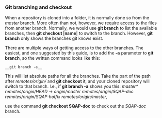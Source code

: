 ### Git branching and checkout

When a repository is cloned into a folder, it is normally done so from the _master_ branch. More often than not, however, we require access to the files from another branch. Normally, we would use __git branch__ to list the available branches, then __git checkout |name|__ to switch to the branch. However, __git branch__ only shows the branches git knows exist.

There are multiple ways of getting access to the other branches. The easiest, and one suggested by this guide, is to add the __-a__ parameter to __git branch__, so the written command looks like this:

    __git branch -a__

This will list absolute paths for all the branches. Take the part of the path after _remotes/origin/_ and __git checkout__ it, and your cloned repository will switch to that branch. I.e., if __git branch -a__ shows you this:
    _master*_
    _remotes/origin/HEAD -> origin/master_
    _remotes/origin/SQAP-doc_
    _remotes/origin/SQAP-hotfix_
    _remotes/origin/master_,

use the command __git checkout SQAP-doc__ to check out the _SQAP-doc_ branch.